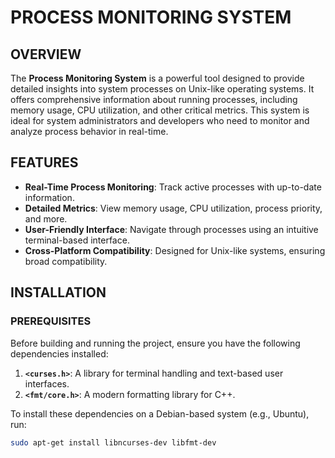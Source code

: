 # PROCESS MONITORING SYSTEM

## OVERVIEW

The **Process Monitoring System** is a powerful tool designed to provide detailed insights into system processes on Unix-like operating systems. It offers comprehensive information about running processes, including memory usage, CPU utilization, and other critical metrics. This system is ideal for system administrators and developers who need to monitor and analyze process behavior in real-time.

## FEATURES

- **Real-Time Process Monitoring**: Track active processes with up-to-date information.
- **Detailed Metrics**: View memory usage, CPU utilization, process priority, and more.
- **User-Friendly Interface**: Navigate through processes using an intuitive terminal-based interface.
- **Cross-Platform Compatibility**: Designed for Unix-like systems, ensuring broad compatibility.

## INSTALLATION

### PREREQUISITES

Before building and running the project, ensure you have the following dependencies installed:

1. **`<curses.h>`**: A library for terminal handling and text-based user interfaces.
2. **`<fmt/core.h>`**: A modern formatting library for C++.

To install these dependencies on a Debian-based system (e.g., Ubuntu), run:

```bash
sudo apt-get install libncurses-dev libfmt-dev
